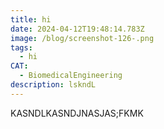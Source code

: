 ```yaml
---
title: hi
date: 2024-04-12T19:48:14.783Z
image: /blog/screenshot-126-.png
tags:
  - hi
CAT:
  - BiomedicalEngineering
description: lskndL
---
```

K﻿ASNDLKASNDJNASJAS;FKMK